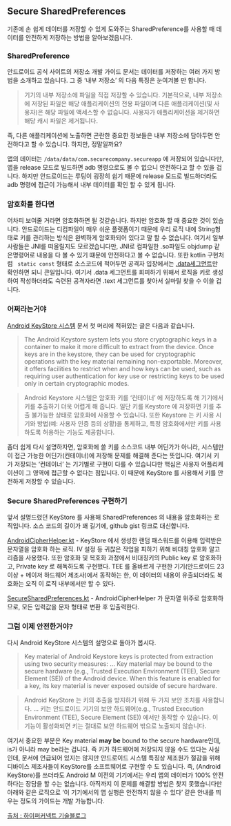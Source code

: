 ## Secure SharedPreferences

 기존에 손 쉽게 데이터를 저장할 수 있게 도와주는 SharedPreference를 사용할 때 데이터를 안전하게 저장하는 방법을 알아보겠읍니다.

### SharedPreference

 안드로이드 공식 사이트의 저장소 개발 가이드 문서는 데이터를 저장하는 여러 가지 방법을 소개하고 있습니다. 그 중 ‘내부 저장소’ 의 다음 특징은 눈여겨볼 만 합니다.

> 기기의 내부 저장소에 파일을 직접 저장할 수 있습니다. 기본적으로, 내부 저장소에 저장된 파일은 해당 애플리케이션의 전용 파일이며 다른 애플리케이션(및 사용자)은 해당 파일에 액세스할 수 없습니다. 사용자가 애플리케이션을 제거하면 해당 캐시 파일은 제거됩니다.

 즉, 다른 애플리케이션에 노출하면 곤란한 중요한 정보들은 내부 저장소에 담아두면 안전하다고 할 수 있습니다. 하지만, 정말일까요?

 앱의 데이터는 ```/data/data/com.securecompany.secureapp``` 에 저장되어 있습니다만, 앱을 release 모드로 빌드하면 adb 명령으로도 볼 수 없으니 안전하다고 할 수 있을 겁니다. 하지만 안드로이드는 루팅이 굉장히 쉽기 때문에 release 모드로 빌드하더라도 adb 명령에 접근이 가능해서 내부 데이터를 확인 할 수 있게 됩니다.

### 암호화를 한다면

 어차피 보여줄 거라면 암호화하면 될 것같습니다. 하지만 암호화 할 때 중요한 것이 있습니다. 안드로이드는 디컴파일이 매우 쉬운 플랫폼이기 때문에 우리 로직 내에 String형태로 키를 관리하는 방식은 완벽하게 암호화되어 있다고 말 할 수 없습니다.
 여기서 일부 사람들은 JNI를 떠올릴지도 모르겠습니다만, JNI로 컴파일한 .so파일도 objdump 같은명령어로 내용을 다 볼 수 있기 떄문에 안전하다고 볼 수 없습니다. 또한 kotlin 구현처럼 ``` static const``` 형태로 소스코드에 적어두면 공격자 입장에서는 [.data세그먼트](!https://en.wikipedia.org/wiki/Data_segment)만 확인하면 되니 큰일입니다. 여기서 .data 세그먼트를 회피하기 위해서 로직을 키로 생성하여 작성하더라도 숙련된 공격자라면 .text 세그먼트를 찾아서 실마릴 찾을 수 이쓸 겁니다.
 
### 어쩌라는거야
 
[Android KeyStore 시스템](!https://developer.android.com/training/articles/keystore) 문서 첫 머리에 적혀있는 글은 다음과 같습니다.


> The Android Keystore system lets you store cryptographic keys in a container to make it more difficult to extract from the device. Once keys are in the keystore, they can be used for cryptographic operations with the key material remaining non-exportable. Moreover, it offers facilities to restrict when and how keys can be used, such as requiring user authentication for key use or restricting keys to be used only in certain cryptographic modes.

> Android Keystore 시스템은 암호화 키를 ‘컨테이너’ 에 저장하도록 해 기기에서 키를 추출하기 더욱 어렵게 해 줍니다. 일단 키를 Keystore 에 저장하면 키를 추출 불가능한 상태로 암호화에 사용할 수 있습니다. 또한 Keystore 는 키 사용 시기와 방법(예: 사용자 인증 등의 상황)을 통제하고, 특정 암호화에서만 키를 사용하도록 허용하는 기능도 제공합니다.

 
 좀더 쉽게 다시 설명하자면, 암호화에 쓸 키를 소스코드 내부 어딘가가 아니라, 시스템만이 접근 가능한 어딘가(컨테이너)에 저장해 문제를 해결해 준다는 뜻입니다. 여기서 키가 저장되는 ‘컨테이너’ 는 기기별로 구현이 다를 수 있습니다만 핵심은 사용자 어플리케이션이 그 영역에 접근할 수 없다는 점입니다. 이 때문에 KeyStore 를 사용해서 키를 안전하게 저장할 수 있습니다.
 
 
### Secure SharedPreferences 구현하기

 앞서 설명드렸던 KeyStore 를 사용해 SharedPreferences 의 내용을 암호화하는 로직입니다. 소스 코드의 길이가 꽤 길기에, github gist 링크로 대신합니다. 

 [AndroidCipherHelper.kt](!https://gist.github.com/FrancescoJo/b8280cff14f1254f2185a9c2e927565e) - KeyStore 에서 생성한 랜덤 패스워드를 이용해 입력받은 문자열을 암호화 하는 로직. IV 설정 등 귀찮은 작업을 피하기 위해 비대칭 암호화 알고리즘을 사용했다. 또한 암호화 및 복호화 과정에서 비대칭키의 Public key 로 암호화하고, Private key 로 해독하도록 구현했다. TEE 를 올바르게 구현한 기기(안드로이드 23 이상 + 메이저 하드웨어 제조사)에서 동작하는 한, 이 데이터의 내용이 유출되더라도 복호화는 오직 이 로직 내부에서만 할 수 있다.

[SecureSharedPreferences.kt](!https://gist.github.com/FrancescoJo/8753a63e1c6888c5d07ceb552c98104c) - AndroidCipherHelper 가 문자열 위주로 암호화하므로, 모든 입력값을 문자 형태로 변환 후 입출력한다.


### 그럼 이제 안전한거야?

다시 Android KeyStore 시스템의 설명으로 돌아가 봅시다.

>Key material of Android Keystore keys is protected from extraction using two security measures:
>…
>Key material may be bound to the secure hardware (e.g., Trusted Execution Environment (TEE), Secure Element (SE)) of the Android device. When this feature is enabled for a key, its key material is never exposed outside of secure hardware.


>Android KeyStore 는 키의 추출을 방지하기 위해 두 가지 보안 조치를 사용합니다.
>…
>키는 안드로이드 기기의 보안 하드웨어(e.g., Trusted Execution Environment (TEE), Secure Element (SE)) 에서만 동작할 수 있습니다. 이 기능이 활성화되면 키는 절대로 보안 하드웨어 밖으로 노출되지 않습니다.

여기서 중요한 부분은 Key material **may be** bound to the secure hardware인데, is가 아니라 may be라는 겁니다. 즉 키가 하드웨어에 저장되지 않을 수도 있다는 사실인데, 문서에 언급되어 있지는 않지만 안드로이드 시스템 특징상 제조원가 절감을 위해 디바이스 제조사들이 KeyStore를 소프트웨어로 구현할 수 도 있습니다. 
 즉, (Android KeyStore)를 쓰더라도 Android M 이전의 기기에서는 우리 앱의 데이터가 100% 안전하다는 장담을 할 수는 없습니다. 아직까지 이 문제를 해결할 방법은 찾지 못했습니다만 아래와 같은 로직으로 ‘이 기기에서의 앱 실행은 안전하지 않을 수 있다’ 같은 안내를 띄우는 정도의 가이드는 개발 가능합니다.

[출처 : 하이퍼커넥트 기술블로그](!https://hyperconnect.github.io/2018/06/03/android-secure-sharedpref-howto.html)
